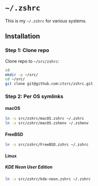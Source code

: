 # `~/.zshrc`

This is my `~/.zshrc` for various systems.

## Installation

### Step 1: Clone repo

Clone repo to `~/src/zshrc`:

```zsh
cd
mkdir -p ~/src/
cd ~/src/
git clone git@github.com:ctsrc/zshrc.git
```

### Step 2: Per OS symlinks

#### macOS

```zsh
ln -s src/zshrc/macOS.zshrc ~/.zshrc
ln -s src/zshrc/macOS.zshenv ~/.zshenv
```

#### FreeBSD

```zsh
ln -s src/zshrc/FreeBSD.zshrc ~/.zshrc
```

#### Linux

##### KDE Neon User Edition

```zsh
ln -s src/zshrc/kde-neon.zshrc ~/.zshrc
```
